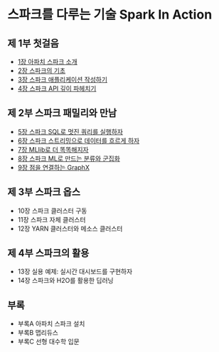 # 스파크를 다루는 기술 Spark In Action

## 제 1부 첫걸음

* [1장 아파치 스파크 소개](chapter01-introduction-to-apache-spark.md)
* [2장 스파크의 기초](chapter02-spark-fundamentals.md)
* [3장 스파크 애플리케이션 작성하기](chapter03-writing-spark-applications.md)
* [4장 스파크 API 깊이 파헤치기](chapter04-the-spark-api-in-depth.md)

## 제 2부 스파크 패밀리와 만남

* [5장 스파크 SQL로 멋진 쿼리를 실행하자](chapter05-sparkling-queries-with-spark-sql.md)
* [6장 스파크 스트리밍으로 데이터를 흐르게 하자](chapter06-ingesting-data-with-spark-streaming.md)
* [7장 MLlib로 더 똑똑해지자](chapter07-getting-smart-with-mllib.md)
* [8장 스파크 ML로 만드는 분류와 군집화](chapter08-ml-classification-and-clustering.md)
* [9장 점을 연결하는 GraphX](https://github.com/nillk/TIL/tree/3c6424e4329f516067f44b3217c791ffbf08e908/Spark-In-Action/Chapter09-Connecting-the-dots-with-graphx.md)

## 제 3부 스파크 옵스

* 10장 스파크 클러스터 구동
* 11장 스파크 자체 클러스터
* 12장 YARN 클러스터와 메소스 클러스터

## 제 4부 스파크의 활용

* 13장 실용 예제: 실시간 대시보드를 구현하자
* 14장 스파크와 H2O를 활용한 딥러닝

## 부록

* 부록A 아파치 스파크 설치
* 부록B 맵리듀스
* 부록C 선형 대수학 입문

